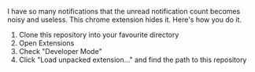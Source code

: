 I have so many notifications that the unread notification count becomes noisy 
and useless. This chrome extension hides it. Here's how you do it.

1. Clone this repository into your favourite directory
2. Open Extensions
3. Check "Developer Mode"
4. Click "Load unpacked extension..." and find the path to this repository
